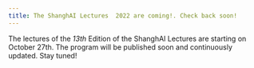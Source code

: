 ```yaml
---
title: The ShanghAI Lectures  2022 are coming!. Check back soon!
---
```


The lectures of the _13th_ Edition of the ShanghAI Lectures are starting on October 27th. The program will be published soon and continuously updated. 
Stay tuned!
